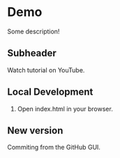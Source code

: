 # Demo

Some description!

## Subheader

Watch tutorial on YouTube.

## Local Development

1. Open index.html in your browser.

## New version
Commiting from the GitHub GUI.
